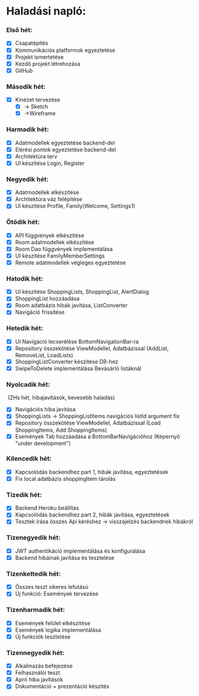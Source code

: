 # Haladási napló:

### Első hét:

- [x] Csapatépítés
- [x] Kommunikációs platformok egyeztetése
- [x] Projekt ismertetése
- [x] Kezdő projekt létrehozása
- [x] GitHub

### Második hét:

- [x] Kinézet tervezése 
  - [x] &#8594; Sketch
  - [x] &#8594;Wireframe

### Harmadik hét:

- [x] Adatmodellek egyeztetése backend-del
- [x] Elérési pontok egyeztetése backend-del
- [x] Architektúra terv
- [x] UI készítése Login, Register

### Negyedik hét:

- [x] Adatmodellek elkészítése
- [x] Architektúra váz felépítése
- [x] UI készítése Profile, Family(Welcome, Settings1)

### Ötödik hét:

- [x] API függvények elkészítése
- [x] Room adatmodellek elkészítése
- [x] Room Dao függvények implementálása
- [x] UI készítése FamilyMemberSettings
- [x] Remote adatmodellek végleges egyeztetése

### Hatodik hét:

- [x] UI készítése ShoppingLists, ShoppingList, AlertDialog
- [x] ShoppingList hozzáadása
- [x] Room adatbázis hibák javítása, ListConverter
- [x] Navigáció frissítése

### Hetedik hét:

- [x] UI Navigáció lecserélése BottomNavigationBar-ra
- [x] Repository összekötése ViewModellel, Adatbázissal (AddList, RemoveList, LoadLists)
- [x] ShoppingListConverter készítése DB-hez
- [x] SwipeToDelete implementálása Bevásárló listáknál

### Nyolcadik hét: 

​	(ZHs hét, hibajavítások, kevesebb haladás)

- [x] Navigációs hiba javitása
- [x] ShoppingLists -> ShoppingListItems navigációs listId argument fix
- [x] Repository összekötése ViewModellel, Adatbázissal (Load ShoppingItems, Add ShoppingItems)
- [x] Események Tab hozzáadása a BottomBarNavigációhoz (Képernyő "under development")

### Kilencedik hét:

- [x] Kapcsolódás backendhez part 1, hibák javítása, egyeztetések
- [x] Fix local adatbázis shoppingItem tárolás

### Tizedik hét:

- [x] Backend Heroku beállítás
- [x] Kapcsolódás backendhez part 2, hibák javítása, egyeztetések
- [x] Tesztek írása összes Api kéréshez -> visszajelzés backendnek hibákról

### Tizenegyedik hét:

- [x] JWT authentikáció implementálása és konfigurálása
- [x] Backend hibáinak javítása és tesztelése

### Tizenkettedik hét:

- [x] Összes teszt sikeres lefutású
- [x] Új funkció: Események tervezése

### Tizenharmadik hét:

- [x] Események felület elkészítése
- [x] Események logika implementálása
- [x] Új funkciók tesztelése

### Tizennegyedik hét:

- [x] Alkalmazás befejezése
- [x] Felhasználói teszt
- [x] Apró hiba javítások
- [x] Dokumentáció + prezentáció készítés
